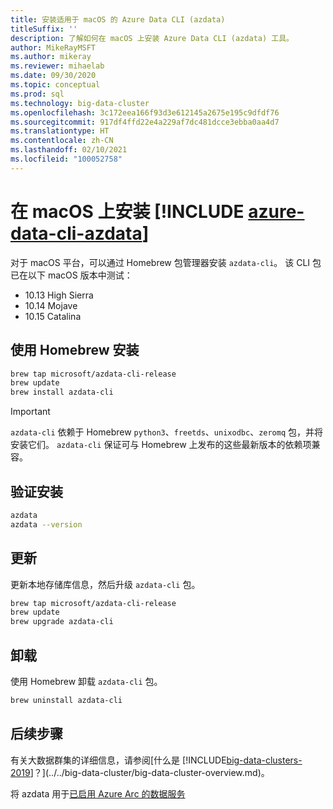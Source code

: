 ```yaml
---
title: 安装适用于 macOS 的 Azure Data CLI (azdata)
titleSuffix: ''
description: 了解如何在 macOS 上安装 Azure Data CLI (azdata) 工具。
author: MikeRayMSFT
ms.author: mikeray
ms.reviewer: mihaelab
ms.date: 09/30/2020
ms.topic: conceptual
ms.prod: sql
ms.technology: big-data-cluster
ms.openlocfilehash: 3c172eea166f93d3e612145a2675e195c9dfdf76
ms.sourcegitcommit: 917df4ffd22e4a229af7dc481dcce3ebba0aa4d7
ms.translationtype: HT
ms.contentlocale: zh-CN
ms.lasthandoff: 02/10/2021
ms.locfileid: "100052758"
---
```

# <a name="install-azure-data-cli-azdata-on-macos"></a>在 macOS 上安装 [!INCLUDE [azure-data-cli-azdata](../../includes/azure-data-cli-azdata.md)]

对于 macOS 平台，可以通过 Homebrew 包管理器安装 `azdata-cli`。 该 CLI 包已在以下 macOS 版本中测试：

- 10.13 High Sierra
- 10.14 Mojave
- 10.15 Catalina

## <a name="install-with-homebrew"></a>使用 Homebrew 安装

```bash
brew tap microsoft/azdata-cli-release
brew update
brew install azdata-cli
```

>[!IMPORTANT]
>`azdata-cli` 依赖于 Homebrew `python3`、`freetds`、`unixodbc`、`zeromq` 包，并将安装它们。 `azdata-cli` 保证可与 Homebrew 上发布的这些最新版本的依赖项兼容。

## <a name="verify-install"></a>验证安装

```bash
azdata
azdata --version
```

## <a name="update"></a>更新

更新本地存储库信息，然后升级 `azdata-cli` 包。

```bash
brew tap microsoft/azdata-cli-release
brew update
brew upgrade azdata-cli
```

## <a name="uninstall"></a>卸载

使用 Homebrew 卸载 `azdata-cli` 包。

```bash
brew uninstall azdata-cli
```

## <a name="next-steps"></a>后续步骤

有关大数据群集的详细信息，请参阅[什么是 [!INCLUDE[big-data-clusters-2019](../../includes/ssbigdataclusters-ver15.md)]？](../../big-data-cluster/big-data-cluster-overview.md)。

将 azdata 用于[已启用 Azure Arc 的数据服务](/azure/azure-arc/data/)
